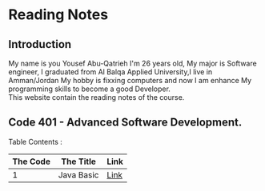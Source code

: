# Reading Notes   
## Introduction
My name is you Yousef Abu-Qatrieh I'm 26 years old, My major is Software engineer, I graduated from Al Balqa Applied University,I live in Amman/Jordan
My hobby is fixxing computers and now I am enhance My programming skills to become a good Developer.   
This website contain the reading notes of the course.   
## Code 401 - Advanced Software Development.   
Table Contents :  

| The Code    | The Title   |  Link         |
| -------     |    ------   |  --------     |
|         1   | Java Basic  | [Link](https://github.com/Yousef-Abu-Qatrieh/reading-notes/blob/main/Read:%2001%20-%20Java%20Basics.md) |

